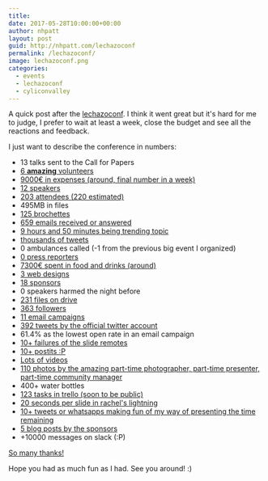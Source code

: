 ```yaml
---
title: 
date: 2017-05-28T10:00:00+00:00
author: nhpatt
layout: post
guid: http://nhpatt.com/lechazoconf
permalink: /lechazoconf/
image: lechazoconf.png
categories:
  - events
  - lechazoconf
  - cyliconvalley
---
```


A quick post after the [lechazoconf](https://lechazoconf.com). I think it went great but it's hard for me to judge, I prefer to wait at least a week, close the budget and see all the reactions and feedback.

I just want to describe the conference in numbers:

* 13 talks sent to the Call for Papers
* <a href="https://twitter.com/lechazoconf/lists/voluntarios-2017" target="_blank">6 **amazing** volunteers</a>
* <a href="https://docs.google.com/spreadsheets/d/1KAvmvjvD5PsjS9At4xUDi8Z2-T8cNtCTJ1PNjl3qLFQ/edit?usp=sharing" target="_blank">9000€ in expenses (around, final number in a week)</a>
* <a href="https://lechazoconf.com/#our_speakers" target="_blank">12 speakers</a>
* <a href="https://www.ticketea.com/entradas-conferencia-lechazoconf/" target="_blank">203 attendees (220 estimated)</a>
* 495MB in files
* <a href="https://www.flickr.com/photos/juanignaciosl/34130895733/in/album-72157681269322514/" target="_blank">125 brochettes</a>
* <a href="mailto:lechazoconf@gmail.com">659 emails received or answered</a>
* <a href="http://www.trendinalia.com/twitter-trending-topics/spain/spain-170527.html" target="_blank">9 hours and 50 minutes being trending topic</a>
* <a href="https://twitter.com/hashtag/lechazoconf?f=tweets&vertical=default" target="_blank">thousands of tweets</a>
* 0 ambulances called (-1 from the previous big event I organized)
* <a href="https://www.google.es/search?q=Doscientos%20profesionales%20TIC%20hablan%20sobre%20%C3%A9xito%20y%20fracaso%20en%20la%20%27LechazoConf%27" target="_blank">0 press reporters</a>
* <a href="https://trello-attachments.s3.amazonaws.com/585a384342dabceed8b3814d/5881f9ee1279b9c883e3703d/c10d654ed073d5abfd4aefd7b876357b/Experiencias_GOURMET_2017_COCKTAIL.pdf" target="_blank">7300€ spent in food and drinks (around)</a>
* <a href="https://drive.google.com/open?id=0B705TXg4WsnwZk8ta3FjTGg5Z1E" target="_blank">3 web designs</a>
* <a href="https://lechazoconf.com/#partners" target="_blank">18 sponsors</a>
* 0 speakers harmed the night before
* <a href="../images/lechazo_drive.png" target="_blank">231 files on drive</a>
* <a href="https://twitter.com/lechazoconf/followers" target="_blank">363 followers</a>
* <a href="../images/lechazo_mailchimp.png" target="_blank">11 email campaigns</a>
* <a href="https://twitter.com/lechazoconf" target="_blank">392 tweets by the official twitter account</a>
* 61.4% as the lowest open rate in an email campaign
* <a href="https://www.flickr.com/photos/juanignaciosl/34900868816/in/album-72157681269322514/" target="_blank">10+ failures of the slide remotes</a>
* <a href="https://pbs.twimg.com/media/DA2c-gaXYAAs6OM.jpg:large" target="_blank">10+ postits :P</a>
* <a href="https://twitter.com/search?f=videos&vertical=default&q=lechazoconf&src=typd" target="_blank">Lots of videos</a>
* <a href="https://www.flickr.com/photos/juanignaciosl/sets/72157681269322514/" target="_blank">110 photos by the amazing part-time photographer, part-time presenter, part-time community manager</a>
* 400+ water bottles
* <a href="../images/lechazo_trello.png" target="_blank">123 tasks in trello (soon to be public)</a>
* <a href="https://drive.google.com/open?id=0B6I2RPYhuA_NOHBuUkxoOGhOZzQ" target="_blank">20 seconds per slide in rachel's lightning</a>
* <a href="https://twitter.com/nhpatt/status/868397749443624962" target="_blank">10+ tweets or whatsapps making fun of my way of presenting the time remaining</a>
* <a href="https://lechazoconf.com/#blog" target="_blank">5 blog posts by the sponsors</a>
* +10000 messages on slack (:P)

<a href="https://www.flickr.com/photos/juanignaciosl/34901059446/in/album-72157681269322514/" target="_blank">So many thanks!</a>

Hope you had as much fun as I had. See you around! :)